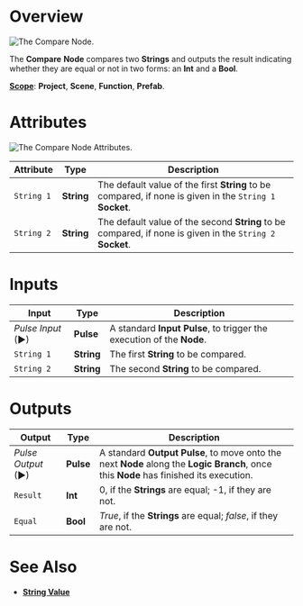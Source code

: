 # Overview

![The Compare Node.](../../.gitbook/assets/comparenode20241.png)

The **Compare** **Node** compares two **Strings** and outputs the result indicating whether they are equal or not in two forms: an **Int** and a **Bool**.

[**Scope**](../overview.md#scopes): **Project**, **Scene**, **Function**, **Prefab**.

# Attributes

![The Compare Node Attributes.](../../.gitbook/assets/compareattributes.png)


|Attribute|Type|Description|
|---|---|---|
| `String 1` | **String** | The default value of the first **String** to be compared, if none is given in the `String 1` **Socket**. |
| `String 2` | **String** | The default value of the second **String** to be compared, if none is given in the `String 2` **Socket**.|



# Inputs

|Input|Type|Description|
|---|---|---|
|*Pulse Input* (►)|**Pulse**|A standard **Input Pulse**, to trigger the execution of the **Node**.|
| `String 1` | **String** | The first **String** to be compared. |
| `String 2` | **String** | The second **String** to be compared. |

# Outputs

|Output|Type|Description|
|---|---|---|
|*Pulse Output* (►)|**Pulse**|A standard **Output Pulse**, to move onto the next **Node** along the **Logic Branch**, once this **Node** has finished its execution.|
| `Result` | **Int** | 0, if the **Strings** are equal; -1, if they are not.  |
| `Equal` | **Bool** | *True*, if the **Strings** are equal; *false*, if they are not.|


# See Also

* [**String Value**](stringvalue.md)